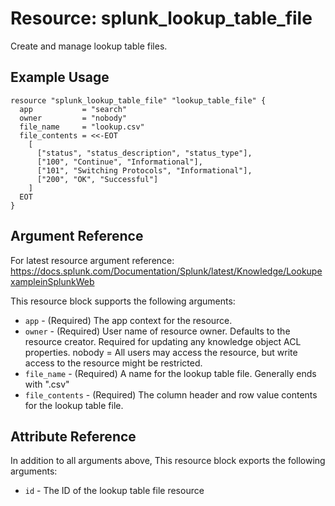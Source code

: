 # Resource: splunk_lookup_table_file
Create and manage lookup table files.

## Example Usage
```
resource "splunk_lookup_table_file" "lookup_table_file" {
  app           = "search"
  owner         = "nobody"
  file_name     = "lookup.csv"
  file_contents = <<-EOT
    [
      ["status", "status_description", "status_type"],
      ["100", "Continue", "Informational"],
      ["101", "Switching Protocols", "Informational"],
      ["200", "OK", "Successful"]
    ]
  EOT
}
```

## Argument Reference
For latest resource argument reference: https://docs.splunk.com/Documentation/Splunk/latest/Knowledge/LookupexampleinSplunkWeb

This resource block supports the following arguments:
* `app` - (Required) The app context for the resource.
* `owner` - (Required) User name of resource owner. Defaults to the resource creator. Required for updating any knowledge object ACL properties. nobody = All users may access the resource, but write access to the resource might be restricted.
* `file_name` - (Required) A name for the lookup table file. Generally ends with ".csv"
* `file_contents` - (Required) The column header and row value contents for the lookup table file.

## Attribute Reference
In addition to all arguments above, This resource block exports the following arguments:

* `id` - The ID of the lookup table file resource
